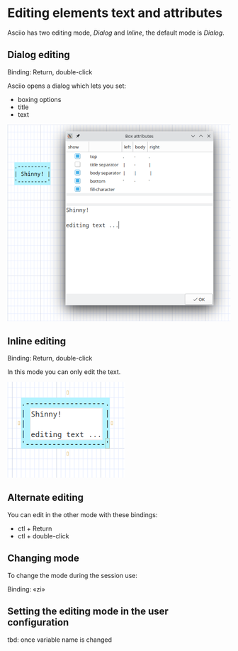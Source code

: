 # Editing elements text and attributes

Asciio  has two editing mode, *Dialog* and *Inline*, the default mode is *Dialog*.

## Dialog editing

Binding: Return, double-click

Asciio opens a dialog which lets you set:
- boxing options
- title
- text

![edit in dialog](edit_dialog.png)

## Inline editing

Binding: Return, double-click

In this mode you can only edit the text.

![edit inline](edit_inline.png)

## Alternate editing

You can edit in the other mode with these bindings:

- ctl + Return
- ctl + double-click

## Changing mode

To change the mode during the session use:

Binding: «zi»

## Setting the editing mode in the user configuration

tbd: once variable name is changed
